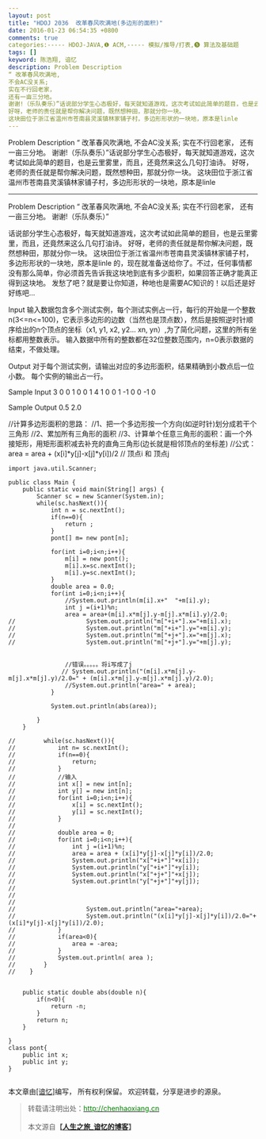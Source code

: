```yaml
---
layout: post
title: "HDOJ 2036  改革春风吹满地(多边形的面积)"
date: 2016-01-23 06:54:35 +0800
comments: true
categories:----- HDOJ-JAVA,❶ ACM,----- 模拟/推导/打表,❺ 算法及基础题
tags: []
keyword: 陈浩翔, 谙忆
description: Problem Description 
“ 改革春风吹满地, 
不会AC没关系; 
实在不行回老家， 
还有一亩三分地。 
谢谢!（乐队奏乐）”话说部分学生心态极好，每天就知道游戏，这次考试如此简单的题目，也是云里雾里，而且，还竟然来这么几句打油诗。 
好呀，老师的责任就是帮你解决问题，既然想种田，那就分你一块。 
这块田位于浙江省温州市苍南县灵溪镇林家铺子村，多边形形状的一块地，原本是linle 
---
```



Problem Description 
“ 改革春风吹满地, 
不会AC没关系; 
实在不行回老家， 
还有一亩三分地。 
谢谢!（乐队奏乐）”话说部分学生心态极好，每天就知道游戏，这次考试如此简单的题目，也是云里雾里，而且，还竟然来这么几句打油诗。 
好呀，老师的责任就是帮你解决问题，既然想种田，那就分你一块。 
这块田位于浙江省温州市苍南县灵溪镇林家铺子村，多边形形状的一块地，原本是linle
<!-- more -->
----------

Problem Description
“ 改革春风吹满地,
不会AC没关系;
实在不行回老家，
还有一亩三分地。
谢谢!（乐队奏乐）”

话说部分学生心态极好，每天就知道游戏，这次考试如此简单的题目，也是云里雾里，而且，还竟然来这么几句打油诗。
好呀，老师的责任就是帮你解决问题，既然想种田，那就分你一块。
这块田位于浙江省温州市苍南县灵溪镇林家铺子村，多边形形状的一块地，原本是linle 的，现在就准备送给你了。不过，任何事情都没有那么简单，你必须首先告诉我这块地到底有多少面积，如果回答正确才能真正得到这块地。
发愁了吧？就是要让你知道，种地也是需要AC知识的！以后还是好好练吧...

 

Input
输入数据包含多个测试实例，每个测试实例占一行，每行的开始是一个整数n(3<=n<=100)，它表示多边形的边数（当然也是顶点数），然后是按照逆时针顺序给出的n个顶点的坐标（x1, y1, x2, y2... xn, yn）,为了简化问题，这里的所有坐标都用整数表示。
输入数据中所有的整数都在32位整数范围内，n=0表示数据的结束，不做处理。

 

Output
对于每个测试实例，请输出对应的多边形面积，结果精确到小数点后一位小数。
每个实例的输出占一行。

 

Sample Input
3 0 0 1 0 0 1
4 1 0 0 1 -1 0 0 -1
0
 

Sample Output
0.5
2.0

 //计算多边形面积的思路：
        //1、把一个多边形按一个方向(如逆时针)划分成若干个三角形
        //2、累加所有三角形的面积
        //3、计算单个任意三角形的面积：画一个外接矩形，用矩形面积减去补充的直角三角形(边长就是相邻顶点的坐标差)
        //公式： area = area + (x[i]*y[j]-x[j]*y[i])/2
        // 顶点i 和 顶点j


```
import java.util.Scanner;

public class Main {
    public static void main(String[] args) {
        Scanner sc = new Scanner(System.in);
        while(sc.hasNext()){
            int n = sc.nextInt();
            if(n==0){
                return ;
            }
            pont[] m= new pont[n];
            
            for(int i=0;i<n;i++){
                m[i] = new pont();
                m[i].x=sc.nextInt();
                m[i].y=sc.nextInt();
            }
            double area = 0.0;
            for(int i=0;i<n;i++){
                //System.out.println(m[i].x+"  "+m[i].y);
                int j =(i+1)%n;
                area = area+(m[i].x*m[j].y-m[j].x*m[i].y)/2.0;
//                    System.out.println("m["+i+"].x="+m[i].x);
//                    System.out.println("m["+i+"].y="+m[i].y);
//                    System.out.println("m["+j+"].x="+m[j].x);
//                    System.out.println("m["+j+"].y="+m[j].y);
                    
                    
                //错误。。。。。将i写成了j
               // System.out.println("(m[i].x*m[j].y-m[j].x*m[j].y)/2.0=" + (m[i].x*m[j].y-m[j].x*m[j].y)/2.0);
                //System.out.println("area=" + area);
            }
            
            System.out.println(abs(area));
            
        }
    }
        
//        while(sc.hasNext()){
//            int n= sc.nextInt();
//            if(n==0){
//                return;
//            }
//            //输入
//            int x[] = new int[n];
//            int y[] = new int[n];
//            for(int i=0;i<n;i++){
//                x[i] = sc.nextInt();
//                y[i] = sc.nextInt();
//            }
//            
//            double area = 0;
//            for(int i=0;i<n;i++){
//                int j =(i+1)%n;
//                area = area + (x[i]*y[j]-x[j]*y[i])/2.0;
//                System.out.println("x["+i+"]"+x[i]);
//                System.out.println("y["+i+"]"+y[i]);
//                System.out.println("x["+j+"]"+x[j]);
//                System.out.println("y["+j+"]"+y[j]);
//                
//                
//                
//                    System.out.println("area="+area);
//                    System.out.println("(x[i]*y[j]-x[j]*y[i])/2.0="+(x[i]*y[j]-x[j]*y[i])/2.0);
//            }
//            if(area<0){
//                area = -area;
//            }
//            System.out.println( area );
//        }
//    }

    
    public static double abs(double n){
        if(n<0){
            return -n;
        }
        return n;
    }
    
}
class pont{
    public int x;
    public int y;
}


```

本文章由<a href="http://chenhaoxiang.cn/">[谙忆]</a>编写， 所有权利保留。 
欢迎转载，分享是进步的源泉。
<blockquote cite='陈浩翔'>
<p background-color='#D3D3D3'>转载请注明出处：<a href='http://chenhaoxiang.cn'><font color="green">http://chenhaoxiang.cn</font></a><br><br>
本文源自<strong>【<a href='http://chenhaoxiang.cn' target='_blank'>人生之旅_谙忆的博客</a>】</strong></p>
</blockquote>
